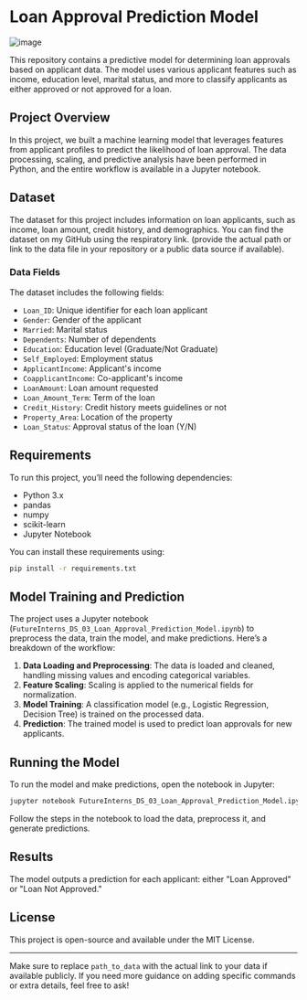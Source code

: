 # Loan Approval Prediction Model
![image](https://github.com/user-attachments/assets/4b42220c-4bf5-4156-87e2-21cea575d034)

This repository contains a predictive model for determining loan approvals based on applicant data. The model uses various applicant features such as income, education level, marital status, and more to classify applicants as either approved or not approved for a loan.

## Project Overview

In this project, we built a machine learning model that leverages features from applicant profiles to predict the likelihood of loan approval. The data processing, scaling, and predictive analysis have been performed in Python, and the entire workflow is available in a Jupyter notebook.

## Dataset

The dataset for this project includes information on loan applicants, such as income, loan amount, credit history, and demographics. You can find the dataset on my GitHub using the respiratory link. (provide the actual path or link to the data file in your repository or a public data source if available).

### Data Fields

The dataset includes the following fields:

- `Loan_ID`: Unique identifier for each loan applicant
- `Gender`: Gender of the applicant
- `Married`: Marital status
- `Dependents`: Number of dependents
- `Education`: Education level (Graduate/Not Graduate)
- `Self_Employed`: Employment status
- `ApplicantIncome`: Applicant's income
- `CoapplicantIncome`: Co-applicant's income
- `LoanAmount`: Loan amount requested
- `Loan_Amount_Term`: Term of the loan
- `Credit_History`: Credit history meets guidelines or not
- `Property_Area`: Location of the property
- `Loan_Status`: Approval status of the loan (Y/N)

## Requirements

To run this project, you’ll need the following dependencies:

- Python 3.x
- pandas
- numpy
- scikit-learn
- Jupyter Notebook

You can install these requirements using:
```bash
pip install -r requirements.txt
```

## Model Training and Prediction

The project uses a Jupyter notebook (`FutureInterns_DS_03_Loan_Approval_Prediction_Model.ipynb`) to preprocess the data, train the model, and make predictions. Here’s a breakdown of the workflow:

1. **Data Loading and Preprocessing**: The data is loaded and cleaned, handling missing values and encoding categorical variables.
2. **Feature Scaling**: Scaling is applied to the numerical fields for normalization.
3. **Model Training**: A classification model (e.g., Logistic Regression, Decision Tree) is trained on the processed data.
4. **Prediction**: The trained model is used to predict loan approvals for new applicants.

## Running the Model

To run the model and make predictions, open the notebook in Jupyter:

```bash
jupyter notebook FutureInterns_DS_03_Loan_Approval_Prediction_Model.ipynb
```

Follow the steps in the notebook to load the data, preprocess it, and generate predictions.

## Results

The model outputs a prediction for each applicant: either "Loan Approved" or "Loan Not Approved."

## License

This project is open-source and available under the MIT License.

--- 

Make sure to replace `path_to_data` with the actual link to your data if available publicly. If you need more guidance on adding specific commands or extra details, feel free to ask!

